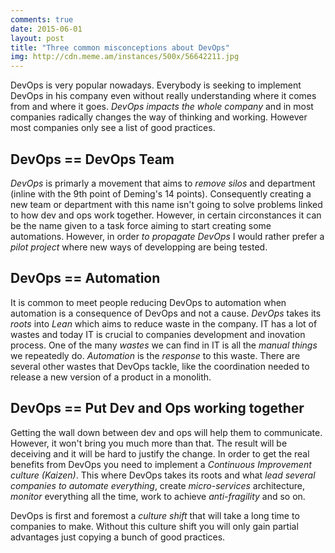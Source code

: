 ```yaml
---
comments: true
date: 2015-06-01 
layout: post
title: "Three common misconceptions about DevOps"
img: http://cdn.meme.am/instances/500x/56642211.jpg
---
```

DevOps is very popular nowadays. Everybody is seeking to implement DevOps in his company even without really understanding where it comes from and where it goes. *DevOps impacts the whole company* and in most companies radically changes the way of thinking and working. However most companies only see a list of good practices.

## DevOps == DevOps Team

*DevOps* is primarly a movement that aims to *remove silos* and department (inline with the 9th point of Deming's 14 points). Consequently creating a new team or department with this name isn't going to solve problems linked to how dev and ops work together. However, in certain circonstances it can be the name given to a task force aiming to start creating some automations. However, in order *to propagate DevOps* I would rather prefer a *pilot project* where new ways of developping are being tested.

## DevOps == Automation

It is common to meet people reducing DevOps to automation when automation is a consequence of DevOps and not a cause. *DevOps* takes its *roots* into *Lean* which aims to reduce waste in the company. IT has a lot of wastes and today IT is crucial to companies development and inovation process. One of the many *wastes* we can find in IT is all the *manual things* we repeatedly do. *Automation* is the *response* to this waste. There are several other wastes that DevOps tackle, like the coordination needed to release a new version of a product in a monolith. 

## DevOps == Put Dev and Ops working together

Getting the wall down between dev and ops will help them to communicate. However, it won't bring you much more than that. The result will be deceiving and it will be hard to justify the change. In order to get the real benefits from DevOps you need to implement a *Continuous Improvement culture (Kaizen)*. This where DevOps takes its roots and what *lead several companies to automate everything*, create *micro-services* architecture, *monitor* everything all the time, work to achieve *anti-fragility* and so on. 


DevOps is first and foremost a *culture shift* that will take a long time to companies to make. Without this culture shift you will only gain partial advantages just copying a bunch of good practices.
